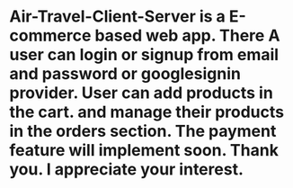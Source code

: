﻿# Air-Travel-Client-Server is a E-commerce based web app. There A user can login or signup from email and password or googlesignin provider. User can add products in the cart. and manage their products in the orders section. The payment feature will implement soon. Thank you. I appreciate your interest.
